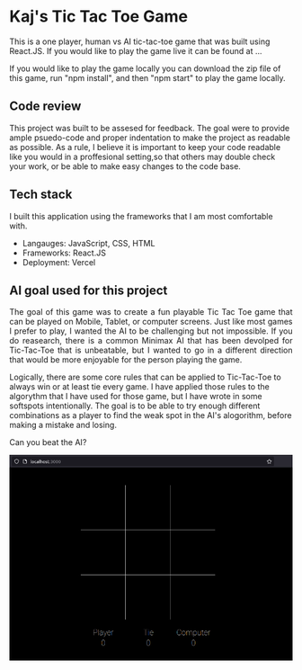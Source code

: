 # Kaj's Tic Tac Toe Game

This is a one player, human vs AI tic-tac-toe game that was built using React.JS. If you would like to play the game live it can be found at ...

If you would like to play the game locally you can download the zip file of this game, run "npm install", and then "npm start" to play the game locally. 

## Code review

This project was built to be assesed for feedback. The goal were to provide ample psuedo-code and proper indentation to make the project as readable as possible. As a rule, I believe it is important to keep your code readable like you would in a proffesional setting,so that others may double check your work, or be able to make easy changes to the code base.

## Tech stack

I built this application using the frameworks that I am most comfortable with. 

- Langauges: JavaScript, CSS, HTML
- Frameworks: React.JS
- Deployment: Vercel

## AI goal used for this project

<p width="800" align="justify">The goal of this game was to create a fun playable Tic Tac Toe game that can be played on Mobile, Tablet, or computer screens. Just like most games I prefer to play, I wanted the AI to be challenging but not impossible. If you do reasearch, there is a common Minimax AI that has been devolped for Tic-Tac-Toe that is unbeatable, but I wanted to go in a different direction that would be more enjoyable for the person playing the game.</p>

<p>Logically, there are some core rules that can be applied to Tic-Tac-Toe to always win or at least tie every game. I have applied those rules to the algorythm that I have used for those game, but I have wrote in some softspots intentionally. The goal is to be able to try enough different combinations as a player to find the weak spot in the AI's alogorithm, before making a mistake and losing.</p>

<p>Can you beat the AI?</p>

<img src="https://raw.githubusercontent.com/Vlad1999/tic-tac-toe/main/game.png" width="800" height="auto" alt="Tic-tac-toe game screenshots">